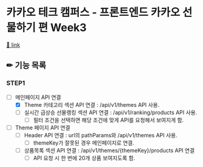 # 카카오 테크 캠퍼스 - 프론트엔드 카카오 선물하기 편 Week3

[🔗 link](https://edu.nextstep.camp/s/hazAC9xa)

## ✏ 기능 목록

### STEP1

- [ ] 메인페이지 API 연결
  - [x] Theme 카테고리 섹션 API 연결 : /api/v1/themes API 사용.
  - [ ] 실시간 급상승 선물랭킹 섹션 API 연결 : /api/v1/ranking/products API 사용.
    - [ ] 필터 조건을 선택하면 해당 조건에 맞게 API를 요청해서 보여지게 함.
- [ ] Theme 페이지 API 연결
  - [ ] Header API 연결 : url의 pathParams와 /api/v1/themes API 사용.
    - [ ] themeKey가 잘못된 경우 메인페이지로 연결.
  - [ ] 상품목록 섹션 API 연결 : /api/v1/themes/{themeKey}/products API 연결
    - [ ] API 요청 시 한 번에 20개 상품 보여지도록 함.
